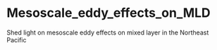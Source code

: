# Mesoscale_eddy_effects_on_MLD
Shed light on mesoscale eddy effects on mixed layer in the Northeast Pacific
